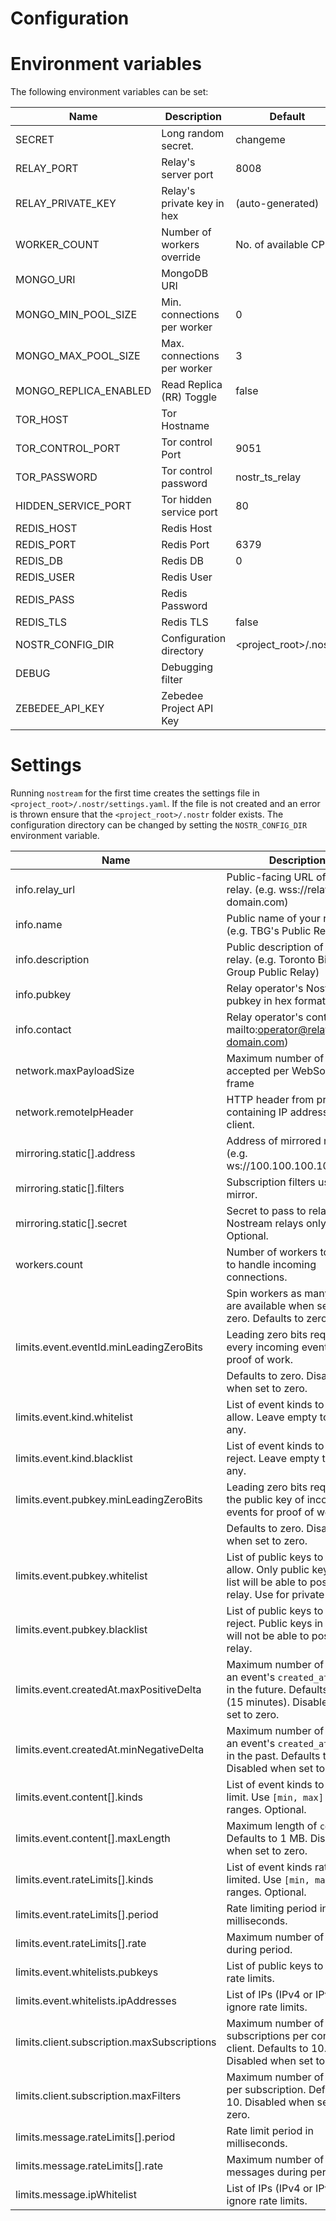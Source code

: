 # Configuration

# Environment variables

The following environment variables can be set:

| Name                  | Description                 | Default                |
| --------------------- | --------------------------- | ---------------------- |
| SECRET                | Long random secret.         | changeme               |
| RELAY_PORT            | Relay's server port         | 8008                   |
| RELAY_PRIVATE_KEY     | Relay's private key in hex  | (auto-generated)       |
| WORKER_COUNT          | Number of workers override  | No. of available CPUs  |
| MONGO_URI             | MongoDB URI                 |                        |
| MONGO_MIN_POOL_SIZE   | Min. connections per worker | 0                      |
| MONGO_MAX_POOL_SIZE   | Max. connections per worker | 3                      |
| MONGO_REPLICA_ENABLED | Read Replica (RR) Toggle    | false                  |
| TOR_HOST              | Tor Hostname                |                        |
| TOR_CONTROL_PORT      | Tor control Port            | 9051                   |
| TOR_PASSWORD          | Tor control password        | nostr_ts_relay         |
| HIDDEN_SERVICE_PORT   | Tor hidden service port     | 80                     |
| REDIS_HOST            | Redis Host                  |                        |
| REDIS_PORT            | Redis Port                  | 6379                   |
| REDIS_DB              | Redis DB                    | 0                      |
| REDIS_USER            | Redis User                  |                        |
| REDIS_PASS            | Redis Password              |                        |
| REDIS_TLS             | Redis TLS                   | false                  |
| NOSTR_CONFIG_DIR      | Configuration directory     | <project_root>/.nostr/ |
| DEBUG                 | Debugging filter            |                        |
| ZEBEDEE_API_KEY       | Zebedee Project API Key     |                        |

# Settings

Running `nostream` for the first time creates the settings file in `<project_root>/.nostr/settings.yaml`. If the file is not created and an error is thrown ensure that the `<project_root>/.nostr` folder exists. The configuration directory
can be changed by setting the `NOSTR_CONFIG_DIR` environment variable.

| Name                                        | Description                                                                                                                      |
| ------------------------------------------- | -------------------------------------------------------------------------------------------------------------------------------- |
| info.relay_url                              | Public-facing URL of your relay. (e.g. wss://relay.your-domain.com)                                                              |
| info.name                                   | Public name of your relay. (e.g. TBG's Public Relay)                                                                             |
| info.description                            | Public description of your relay. (e.g. Toronto Bitcoin Group Public Relay)                                                      |
| info.pubkey                                 | Relay operator's Nostr pubkey in hex format.                                                                                     |
| info.contact                                | Relay operator's contact. (e.g. mailto:operator@relay-your-domain.com)                                                           |
| network.maxPayloadSize                      | Maximum number of bytes accepted per WebSocket frame                                                                             |
| network.remoteIpHeader                      | HTTP header from proxy containing IP address from client.                                                                        |
| mirroring.static[].address                  | Address of mirrored relay. (e.g. ws://100.100.100.100:8008)                                                                      |
| mirroring.static[].filters                  | Subscription filters used to mirror.                                                                                             |
| mirroring.static[].secret                   | Secret to pass to relays. Nostream relays only. Optional.                                                                        |
| workers.count                               | Number of workers to spin up to handle incoming connections.                                                                     |
|                                             | Spin workers as many CPUs are available when set to zero. Defaults to zero.                                                      |
| limits.event.eventId.minLeadingZeroBits     | Leading zero bits required on every incoming event for proof of work.                                                            |
|                                             | Defaults to zero. Disabled when set to zero.                                                                                     |
| limits.event.kind.whitelist                 | List of event kinds to always allow. Leave empty to allow any.                                                                   |
| limits.event.kind.blacklist                 | List of event kinds to always reject. Leave empty to allow any.                                                                  |
| limits.event.pubkey.minLeadingZeroBits      | Leading zero bits required on the public key of incoming events for proof of work.                                               |
|                                             | Defaults to zero. Disabled when set to zero.                                                                                     |
| limits.event.pubkey.whitelist               | List of public keys to always allow. Only public keys in this list will be able to post to this relay. Use for private relays.   |
| limits.event.pubkey.blacklist               | List of public keys to always reject. Public keys in this list will not be able to post to this relay.                           |
| limits.event.createdAt.maxPositiveDelta     | Maximum number of seconds an event's `created_at` can be in the future. Defaults to 900 (15 minutes). Disabled when set to zero. |
| limits.event.createdAt.minNegativeDelta     | Maximum number of secodns an event's `created_at` can be in the past. Defaults to zero. Disabled when set to zero.               |
| limits.event.content[].kinds                | List of event kinds to apply limit. Use `[min, max]` for ranges. Optional.                                                       |
| limits.event.content[].maxLength            | Maximum length of `content`. Defaults to 1 MB. Disabled when set to zero.                                                        |
| limits.event.rateLimits[].kinds             | List of event kinds rate limited. Use `[min, max]` for ranges. Optional.                                                         |
| limits.event.rateLimits[].period            | Rate limiting period in milliseconds.                                                                                            |
| limits.event.rateLimits[].rate              | Maximum number of events during period.                                                                                          |
| limits.event.whitelists.pubkeys             | List of public keys to ignore rate limits.                                                                                       |
| limits.event.whitelists.ipAddresses         | List of IPs (IPv4 or IPv6) to ignore rate limits.                                                                                |
| limits.client.subscription.maxSubscriptions | Maximum number of subscriptions per connected client. Defaults to 10. Disabled when set to zero.                                 |
| limits.client.subscription.maxFilters       | Maximum number of filters per subscription. Defaults to 10. Disabled when set to zero.                                           |
| limits.message.rateLimits[].period          | Rate limit period in milliseconds.                                                                                               |
| limits.message.rateLimits[].rate            | Maximum number of messages during period.                                                                                        |
| limits.message.ipWhitelist                  | List of IPs (IPv4 or IPv6) to ignore rate limits.                                                                                |
